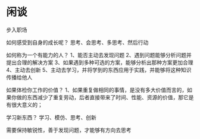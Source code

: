 # 闲谈

步入职场

如何感受到自身的成长呢？
思考、会思考、多思考、然后行动


如何称为一个有能力的人？
1、能否主动去发现问题
2、遇到问题能够分析问题并提出合理的解决方案
3、如果遇到多种可选的方案，能够分析出那种方案更加合理
4、主动去创新
5、主动去学习，并将学到的东西应用于实践，并能够将这种知识传播给他人


如果体检你工作的价值？
1、如果重复做相同的事情，是没有多大价值而言的，如果你做的东西减少了重复劳动，后者直接带来了时间、性能、资源的价值，那它是有很大意义的；

学习新东西？
学习、模仿、思考、创新

需要保持敏锐性，善于发现问题，才能够有方向去思考